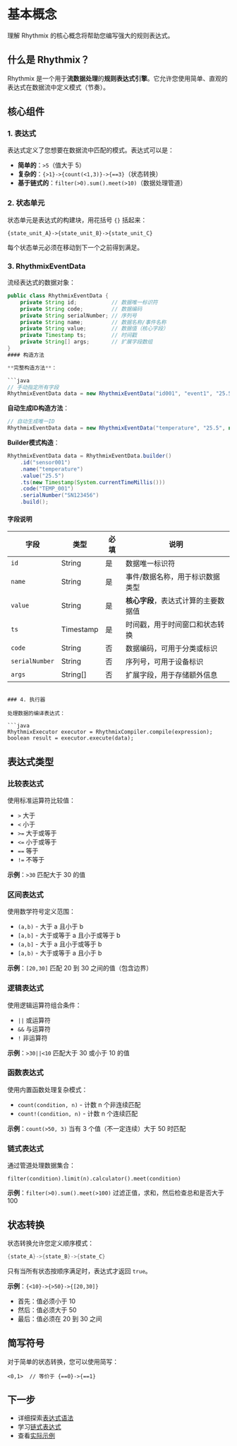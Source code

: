<!--
 * @Author: MFine
 * @Date: 2025-10-14 20:01:02
 * @LastEditTime: 2025-10-15 00:14:20
 * @LastEditors: MFine
 * @Description: 
-->
# 基本概念

理解 Rhythmix 的核心概念将帮助您编写强大的规则表达式。

## 什么是 Rhythmix？

Rhythmix 是一个用于**流数据处理**的**规则表达式引擎**。它允许您使用简单、直观的表达式在数据流中定义模式（节奏）。

## 核心组件

### 1. 表达式

表达式定义了您想要在数据流中匹配的模式。表达式可以是：

- **简单的**：`>5`（值大于 5）
- **复杂的**：`{>1}->{count(<1,3)}->{==3}`（状态转换）
- **基于链式的**：`filter(>0).sum().meet(>10)`（数据处理管道）

### 2. 状态单元

状态单元是表达式的构建块，用花括号 `{}` 括起来：

```
{state_unit_A}->{state_unit_B}->{state_unit_C}
```

每个状态单元必须在移动到下一个之前得到满足。

### 3. RhythmixEventData

流经表达式的数据对象：

```java
public class RhythmixEventData {
    private String id;           // 数据唯一标识符
    private String code;         // 数据编码
    private String serialNumber; // 序列号
    private String name;         // 数据名称/事件名称
    private String value;        // 数据值（核心字段）
    private Timestamp ts;        // 时间戳
    private String[] args;       // 扩展字段数组
}
#### 构造方法

**完整构造方法**：

```java
// 手动指定所有字段
RhythmixEventData data = new RhythmixEventData("id001", "event1", "25.5", new Timestamp(System.currentTimeMillis()));
```

**自动生成ID构造方法**：

```java
// 自动生成唯一ID
RhythmixEventData data = new RhythmixEventData("temperature", "25.5", new Timestamp(System.currentTimeMillis()));
```

**Builder模式构造**：

```java
RhythmixEventData data = RhythmixEventData.builder()
    .id("sensor001")
    .name("temperature")
    .value("25.5")
    .ts(new Timestamp(System.currentTimeMillis()))
    .code("TEMP_001")
    .serialNumber("SN123456")
    .build();
```

#### 字段说明

| 字段           | 类型      | 必填 | 说明                                 |
| -------------- | --------- | ---- | ------------------------------------ |
| `id`           | String    | 是   | 数据唯一标识符                       |
| `name`         | String    | 是   | 事件/数据名称，用于标识数据类型      |
| `value`        | String    | 是   | **核心字段**，表达式计算的主要数据值 |
| `ts`           | Timestamp | 是   | 时间戳，用于时间窗口和状态转换       |
| `code`         | String    | 否   | 数据编码，可用于分类或标识           |
| `serialNumber` | String    | 否   | 序列号，可用于设备标识               |
| `args`         | String[]  | 否   | 扩展字段，用于存储额外信息           |
```

### 4. 执行器

处理数据的编译表达式：

```java
RhythmixExecutor executor = RhythmixCompiler.compile(expression);
boolean result = executor.execute(data);
```

## 表达式类型

### 比较表达式

使用标准运算符比较值：

- `>` 大于
- `<` 小于
- `>=` 大于或等于
- `<=` 小于或等于
- `==` 等于
- `!=` 不等于

**示例**：`>30` 匹配大于 30 的值

### 区间表达式

使用数学符号定义范围：

- `(a,b)` - 大于 a 且小于 b
- `[a,b]` - 大于或等于 a 且小于或等于 b
- `(a,b]` - 大于 a 且小于或等于 b
- `[a,b)` - 大于或等于 a 且小于 b

**示例**：`[20,30]` 匹配 20 到 30 之间的值（包含边界）

### 逻辑表达式

使用逻辑运算符组合条件：

- `||` 或运算符
- `&&` 与运算符
- `!` 非运算符

**示例**：`>30||<10` 匹配大于 30 或小于 10 的值

### 函数表达式

使用内置函数处理复杂模式：

- `count(condition, n)` - 计数 n 个非连续匹配
- `count!(condition, n)` - 计数 n 个连续匹配

**示例**：`count(>50, 3)` 当有 3 个值（不一定连续）大于 50 时匹配

### 链式表达式

通过管道处理数据集合：

```
filter(condition).limit(n).calculator().meet(condition)
```

**示例**：`filter(>0).sum().meet(>100)` 过滤正值，求和，然后检查总和是否大于 100

## 状态转换

状态转换允许您定义顺序模式：

```java
{state_A}->{state_B}->{state_C}
```

只有当所有状态按顺序满足时，表达式才返回 `true`。

**示例**：`{<10}->{>50}->{[20,30]}`
- 首先：值必须小于 10
- 然后：值必须大于 50
- 最后：值必须在 20 到 30 之间

## 简写符号

对于简单的状态转换，您可以使用简写：

```
<0,1>  // 等价于 {==0}->{==1}
```

## 下一步

- 详细探索[表达式语法](../expressions/overview)
- 学习[链式表达式](../expressions/chain/overview)
- 查看[实际示例](../examples/temperature-monitoring)

